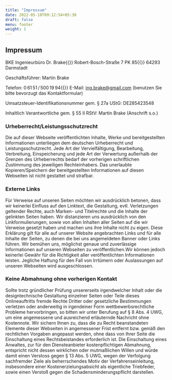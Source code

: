 ```yaml
---
title: "Impressum"
date: 2022-05-18T09:12:54+05:30
draft: false
menu: footer
weight: 1
---
```


## Impressum

BKE Ingenieurbüro Dr. Brake{{<linebreak>}}
Robert-Bosch-Straße 7 PK 85{{<linebreak>}}
64293 Darmstadt



Geschäftsführer: Martin Brake

Telefon: 0 61 51 / 500 19 94{{<linebreak>}}
E-Mail: ing.brake@gmail.com (benutzen Sie bitte bevorzugt das Kontaktformular)

Umsatzsteuer-Identifikationsnummer gem. § 27a UStG: DE285423548

Inhaltlich Verantwortliche gem. § 55 II RStV: Martin Brake (Anschrift s.o.)

### Urheberrecht/Leistungsschutzrecht
Die auf dieser Webseite veröffentlichten Inhalte, Werke und bereitgestellten Informationen unterliegen dem deutschen Urheberrecht und Leistungsschutzrecht. Jede Art der Vervielfältigung, Bearbeitung, Verbreitung, Einspeicherung und jede Art der Verwertung außerhalb der Grenzen des Urheberrechts bedarf der vorherigen schriftlichen Zustimmung des jeweiligen Rechteinhabers. Das unerlaubte Kopieren/Speichern der bereitgestellten Informationen auf diesen Webseiten ist nicht gestattet und strafbar.

### Externe Links
Für Verweise auf unseren Seiten möchten wir ausdrücklich betonen, dass wir keinerlei Einfluss auf den Linktext, die Gestaltung, evtl. Verletzungen geltender Rechte, auch Marken- und Titelrechte und die Inhalte der gelinkten Seiten haben. Wir distanzieren uns ausdrücklich von den Linkformulierungen, sowie von allen Inhalten aller Seiten auf die wir Verweise gesetzt haben und machen uns ihre Inhalte nicht zu eigen. Diese Erklärung gilt für alle auf unserer Website angebrachten Links und für alle Inhalte der Seiten, zu denen die bei uns angemeldeten Banner oder Links führen. Wir bemühen uns, möglichst genaue und zuverlässige Informationen auf unseren Webseiten zu veröffentlichen.Wir können jedoch keinerlei Gewähr für die Richtigkeit aller veröffentlichten Informationen leisten. Jegliche Haftung für den Fall von Irrtümern oder Auslassungen auf unseren Webseiten wird ausgeschlossen.

### Keine Abmahnung ohne vorherigen Kontakt
Sollte trotz gründlicher Prüfung unsererseits irgendwelcher Inhalt oder die designtechnische Gestaltung einzelner Seiten oder Teile dieses Onlineauftritts fremde Rechte Dritter oder gesetzliche Bestimmungen verletzen oder anderweitig in irgendeiner Form wettbewerbsrechtliche Probleme hervorbringen, so bitten wir unter Berufung auf § 8 Abs. 4 UWG, um eine angemessene und ausreichend erläuternde Nachricht ohne Kostennote. Wir sichern Ihnen zu, dass die zu Recht beanstandeten Elemente dieser Webseiten in angemessener Frist entfernt bzw. gemäß den rechtlichen Vorgaben angepasst werden, ohne dass von Ihrer Seite die Einschaltung eines Rechtsbeistandes erforderlich ist. Die Einschaltung eines Anwaltes, zur für den Diensteanbieter kostenpflichtigen Abmahnung, entspricht nicht dessen wirklichen oder mutmaßlichen Willen und würde damit einen Verstoss gegen § 13 Abs. 5 UWG, wegen der Verfolgung sachfremder Ziele als beherrschendes Motiv der Verfahrenseinleitung, insbesondere einer Kostenerzielungsabsicht als eigentliche Triebfeder, sowie einen Verstoß gegen die Schadensminderungspflicht darstellen.

